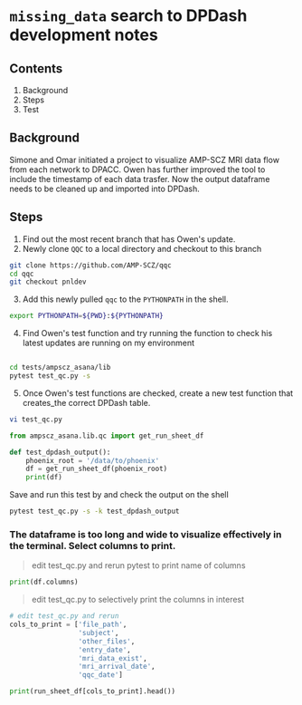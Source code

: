 # `missing_data` search to DPDash development notes


## Contents

1. Background
2. Steps
3. Test


## Background

Simone and Omar initiated a project to visualize AMP-SCZ MRI data flow from each network to DPACC. Owen has further improved the tool
to include the timestamp of each data trasfer. Now the output dataframe needs to be cleaned up and imported into DPDash.


## Steps

1. Find out the most recent branch that has Owen's update.
2. Newly clone `QQC` to a local directory and checkout to this branch

```sh
git clone https://github.com/AMP-SCZ/qqc
cd qqc
git checkout pnldev
```

3. Add this newly pulled `qqc` to the `PYTHONPATH` in the shell.

```sh
export PYTHONPATH=${PWD}:${PYTHONPATH}
```

4. Find Owen's test function and try running the function to check his latest updates are running on my environment

```sh

cd tests/ampscz_asana/lib
pytest test_qc.py -s
```

5. Once Owen's test functions are checked, create a new test function that creates_the correct DPDash table.

```sh
vi test_qc.py
```

```py
from ampscz_asana.lib.qc import get_run_sheet_df

def test_dpdash_output():
    phoenix_root = '/data/to/phoenix'
    df = get_run_sheet_df(phoenix_root)
    print(df)
```

Save and run this test by and check the output on the shell

```sh
pytest test_qc.py -s -k test_dpdash_output
```


### The dataframe is too long and wide to visualize effectively in the terminal. Select columns to print.

> edit test_qc.py and rerun pytest to print name of columns

```py
print(df.columns)
```

> edit test_qc.py to selectively print the columns in interest

```py
# edit test_qc.py and rerun
cols_to_print = ['file_path',
                 'subject',
                 'other_files',
                 'entry_date',
                 'mri_data_exist',
                 'mri_arrival_date',
                 'qqc_date']

print(run_sheet_df[cols_to_print].head())
```

